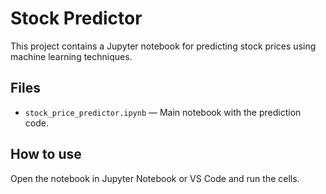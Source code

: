 # Stock Predictor

This project contains a Jupyter notebook for predicting stock prices using machine learning techniques.

## Files

- `stock_price_predictor.ipynb` — Main notebook with the prediction code.

## How to use

Open the notebook in Jupyter Notebook or VS Code and run the cells.
